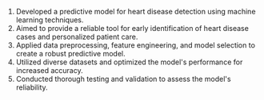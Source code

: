 1. Developed a predictive model for heart disease detection using machine learning techniques.
2. Aimed to provide a reliable tool for early identification of heart disease cases and personalized patient care.
3. Applied data preprocessing, feature engineering, and model selection to create a robust predictive model.
4. Utilized diverse datasets and optimized the model's performance for increased accuracy.
5. Conducted thorough testing and validation to assess the model's reliability.
